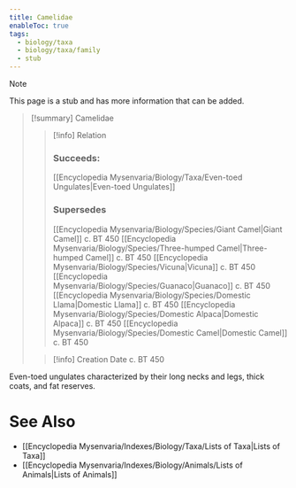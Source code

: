 ```yaml
---
title: Camelidae
enableToc: true
tags:
  - biology/taxa
  - biology/taxa/family
  - stub
---
```


> [!note]
> This page is a stub and has more information that can be added.

> [!summary] Camelidae
> > [!info] Relation
> > ### Succeeds:
> > [[Encyclopedia Mysenvaria/Biology/Taxa/Even-toed Ungulates|Even-toed Ungulates]]
> > ### Supersedes 
> > [[Encyclopedia Mysenvaria/Biology/Species/Giant Camel|Giant Camel]] c. BT 450
> > [[Encyclopedia Mysenvaria/Biology/Species/Three-humped Camel|Three-humped Camel]] c. BT 450
> > [[Encyclopedia Mysenvaria/Biology/Species/Vicuna|Vicuna]] c. BT 450
> > [[Encyclopedia Mysenvaria/Biology/Species/Guanaco|Guanaco]] c. BT 450
> > [[Encyclopedia Mysenvaria/Biology/Species/Domestic Llama|Domestic Llama]] c. BT 450
> > [[Encyclopedia Mysenvaria/Biology/Species/Domestic Alpaca|Domestic Alpaca]] c. BT 450
> > [[Encyclopedia Mysenvaria/Biology/Species/Domestic Camel|Domestic Camel]] c. BT 450
>
> > [!info] Creation Date
> > c. BT 450

Even-toed ungulates characterized by their long necks and legs, thick coats, and fat reserves.

# See Also
- [[Encyclopedia Mysenvaria/Indexes/Biology/Taxa/Lists of Taxa|Lists of Taxa]]
- [[Encyclopedia Mysenvaria/Indexes/Biology/Animals/Lists of Animals|Lists of Animals]]
